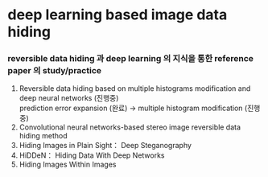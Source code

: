 # deep learning based image data hiding
### reversible data hiding 과 deep learning 의 지식을 통한 reference paper 의 study/practice  

1. Reversible data hiding based on multiple histograms modification and deep neural networks (진행중)  
      prediction error expansion (완료) -> multiple histogram modification (진행중)
2. Convolutional neural networks-based stereo image reversible data hiding method  
3. Hiding Images in Plain Sight： Deep Steganography  
4. HiDDeN： Hiding Data With Deep Networks  
5. Hiding Images Within Images
